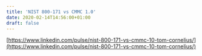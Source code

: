 ```yaml
---
title: 'NIST 800-171 vs CMMC 1.0'
date: 2020-02-14T14:56:00+01:00
draft: false
---
```


[https://www.linkedin.com/pulse/nist-800-171-vs-cmmc-10-tom-cornelius/](https://www.linkedin.com/pulse/nist-800-171-vs-cmmc-10-tom-cornelius/)